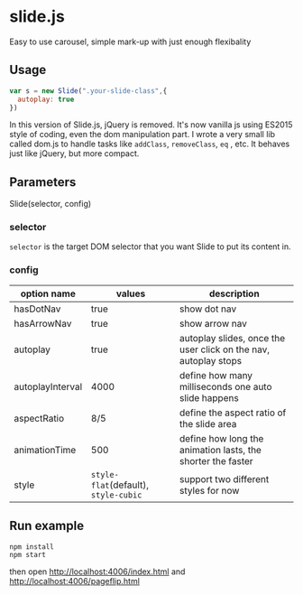
# slide.js

Easy to use carousel, simple mark-up with just enough flexibality

## Usage

```js
var s = new Slide(".your-slide-class",{
  autoplay: true
})
```

In this version of Slide.js, jQuery is removed. It's now vanilla js using ES2015 style of coding, even the dom manipulation part. I wrote a very small lib called dom.js to handle tasks like `addClass`, `removeClass`, `eq` , etc. It behaves just like jQuery, but more compact.

## Parameters
Slide(selector, config)

### selector
`selector` is the target DOM selector that you want Slide to put its content in.

### config
| option name | values | description |
| ----------- | ------ | ----------- |
| hasDotNav | true | show dot nav |
| hasArrowNav | true | show arrow nav |
| autoplay | true | autoplay slides, once the user click on the nav, autoplay stops |
| autoplayInterval | 4000 | define how many milliseconds one auto slide happens |
| aspectRatio | 8/5 | define the aspect ratio of the slide area |
| animationTime | 500 | define how long the animation lasts, the shorter the faster |
| style | `style-flat`(default), `style-cubic` | support two different styles for now |

## Run example

```
npm install
npm start
```

then open  <http://localhost:4006/index.html> and <http://localhost:4006/pageflip.html>
